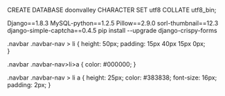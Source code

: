 CREATE DATABASE doonvalley CHARACTER SET utf8 COLLATE utf8_bin;

Django==1.8.3
MySQL-python==1.2.5
Pillow==2.9.0
sorl-thumbnail==12.3
django-simple-captcha==0.4.5
pip install --upgrade django-crispy-forms

.navbar .navbar-nav > li {
	height: 50px;
	padding: 15px 40px 15px 0px;	
}

.navbar .navbar-nav>li>a {
	color: #000000;
}

.navbar .navbar-nav > li a {
	height: 25px;
	color: #383838;
	font-size: 16px;
	padding: 2px;
}

